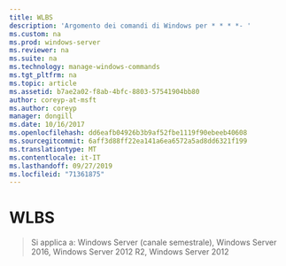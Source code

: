 ```yaml
---
title: WLBS
description: 'Argomento dei comandi di Windows per * * * *- '
ms.custom: na
ms.prod: windows-server
ms.reviewer: na
ms.suite: na
ms.technology: manage-windows-commands
ms.tgt_pltfrm: na
ms.topic: article
ms.assetid: b7ae2a02-f8ab-4bfc-8803-57541904bb80
author: coreyp-at-msft
ms.author: coreyp
manager: dongill
ms.date: 10/16/2017
ms.openlocfilehash: dd6eafb04926b3b9af52fbe1119f90ebeeb40608
ms.sourcegitcommit: 6aff3d88ff22ea141a6ea6572a5ad8dd6321f199
ms.translationtype: MT
ms.contentlocale: it-IT
ms.lasthandoff: 09/27/2019
ms.locfileid: "71361875"
---
```

# <a name="wlbs"></a>WLBS

>Si applica a: Windows Server (canale semestrale), Windows Server 2016, Windows Server 2012 R2, Windows Server 2012

